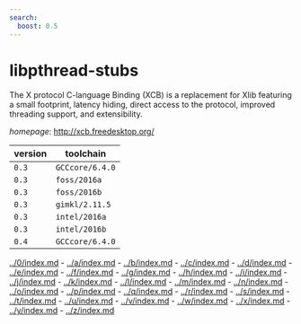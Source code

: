 ```yaml
---
search:
  boost: 0.5
---
```

# libpthread-stubs

The X protocol C-language Binding (XCB) is a replacement for Xlib featuring  a small footprint, latency hiding, direct access to the protocol, improved  threading support, and extensibility.

*homepage*: <http://xcb.freedesktop.org/>

version | toolchain
--------|----------
``0.3`` | ``GCCcore/6.4.0``
``0.3`` | ``foss/2016a``
``0.3`` | ``foss/2016b``
``0.3`` | ``gimkl/2.11.5``
``0.3`` | ``intel/2016a``
``0.3`` | ``intel/2016b``
``0.4`` | ``GCCcore/6.4.0``

[../0/index.md](0) - [../a/index.md](a) - [../b/index.md](b) - [../c/index.md](c) - [../d/index.md](d) - [../e/index.md](e) - [../f/index.md](f) - [../g/index.md](g) - [../h/index.md](h) - [../i/index.md](i) - [../j/index.md](j) - [../k/index.md](k) - [../l/index.md](l) - [../m/index.md](m) - [../n/index.md](n) - [../o/index.md](o) - [../p/index.md](p) - [../q/index.md](q) - [../r/index.md](r) - [../s/index.md](s) - [../t/index.md](t) - [../u/index.md](u) - [../v/index.md](v) - [../w/index.md](w) - [../x/index.md](x) - [../y/index.md](y) - [../z/index.md](z)

